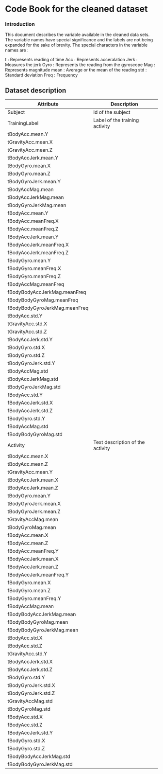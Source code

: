 Code Book for the cleaned dataset
======================
### Introduction

This document describes the variable available in the cleaned data sets. The variable names have special significance and the labels are not being expanded for the sake of brevity. The special characters in the variable names are : 

t : Represents reading of time
Acc : Represents acceralation
Jerk : Measures the jerk
Gyro : Represents the reading from the gyroscope
Mag : Represents magnitude
mean : Average or the mean of the reading
std : Standard deviation
Freq : Frequency




## Dataset description


|  Attribute   |  Description                         |
| -------------| -------------------------------------|
| Subject| Id of the subject |
| TrainingLabel| Label of the training activity
| tBodyAcc.mean.Y|
| tGravityAcc.mean.X|
| tGravityAcc.mean.Z|
| tBodyAccJerk.mean.Y|
| tBodyGyro.mean.X|
| tBodyGyro.mean.Z|
| tBodyGyroJerk.mean.Y|
| tBodyAccMag.mean|
| tBodyAccJerkMag.mean|
| tBodyGyroJerkMag.mean|
| fBodyAcc.mean.Y|
| fBodyAcc.meanFreq.X|
| fBodyAcc.meanFreq.Z|
| fBodyAccJerk.mean.Y|
| fBodyAccJerk.meanFreq.X|
| fBodyAccJerk.meanFreq.Z|
|  fBodyGyro.mean.Y |
| fBodyGyro.meanFreq.X|
| fBodyGyro.meanFreq.Z|
| fBodyAccMag.meanFreq|
| fBodyBodyAccJerkMag.meanFreq|
| fBodyBodyGyroMag.meanFreq|
| fBodyBodyGyroJerkMag.meanFreq
| tBodyAcc.std.Y|
| tGravityAcc.std.X|
| tGravityAcc.std.Z|
| tBodyAccJerk.std.Y|
| tBodyGyro.std.X|
| tBodyGyro.std.Z|
| tBodyGyroJerk.std.Y |
| tBodyAccMag.std|
| tBodyAccJerkMag.std|
| tBodyGyroJerkMag.std|
| fBodyAcc.std.Y|
| fBodyAccJerk.std.X|
| fBodyAccJerk.std.Z |
| fBodyGyro.std.Y |
| fBodyAccMag.std|
| fBodyBodyGyroMag.std|
| Activity | Text description of the activity |
| tBodyAcc.mean.X |
| tBodyAcc.mean.Z|
| tGravityAcc.mean.Y|
| tBodyAccJerk.mean.X|
| tBodyAccJerk.mean.Z  |
| tBodyGyro.mean.Y     |
| tBodyGyroJerk.mean.X |
| tBodyGyroJerk.mean.Z |
| tGravityAccMag.mean  |
| tBodyGyroMag.mean    |
| fBodyAcc.mean.X      |
| fBodyAcc.mean.Z      |
| fBodyAcc.meanFreq.Y  |
| fBodyAccJerk.mean.X  |
| fBodyAccJerk.mean.Z  |
| fBodyAccJerk.meanFreq.Y |
| fBodyGyro.mean.X |
| fBodyGyro.mean.Z |
| fBodyGyro.meanFreq.Y |
| fBodyAccMag.mean |
| fBodyBodyAccJerkMag.mean|
| fBodyBodyGyroMag.mean |
| fBodyBodyGyroJerkMag.mean |
| tBodyAcc.std.X |
| tBodyAcc.std.Z |
| tGravityAcc.std.Y |
| tBodyAccJerk.std.X  |
| tBodyAccJerk.std.Z |
| tBodyGyro.std.Y     |
| tBodyGyroJerk.std.X |
| tBodyGyroJerk.std.Z |
| tGravityAccMag.std  |
| tBodyGyroMag.std    |
| fBodyAcc.std.X      |
| fBodyAcc.std.Z      |
| fBodyAccJerk.std.Y  |
| fBodyGyro.std.X     |
| fBodyGyro.std.Z     |
| fBodyBodyAccJerkMag.std   |
| fBodyBodyGyroJerkMag.std | 

